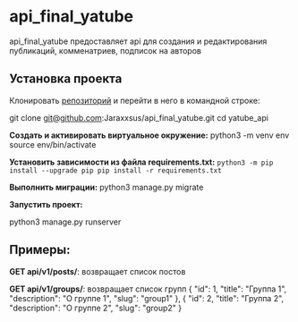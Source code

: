 
# api_final_yatube

api_final_yatube предоставляет api для создания и редактирования публикаций, комменатриев, подписок на авторов 

## Установка проекта 

Клонировать [репозиторий](https://github.com/Jaraxxsus/api_final_yatube) и перейти в него в командной строке:

git clone git@github.com:Jaraxxsus/api_final_yatube.git
cd yatube_api

**Cоздать и активировать виртуальное окружение:**
python3 -m venv env
source env/bin/activate

**Установить зависимости из файла requirements.txt:**
`python3 -m pip install --upgrade pip
pip install -r requirements.txt`

**Выполнить миграции:**
python3 manage.py migrate

**Запустить проект:**

python3 manage.py runserver

## Примеры:

**GET api/v1/posts/**:
возвращает список постов


**GET api/v1/groups/**:
возвращает список групп 
 {
        "id": 1,
        "title": "Группа 1",
        "description": "О группе 1",
        "slug": "group1"
    },
    {
        "id": 2,
        "title": "Группа 2",
        "description": "О группе 2",
        "slug": "group2"
    }
    

